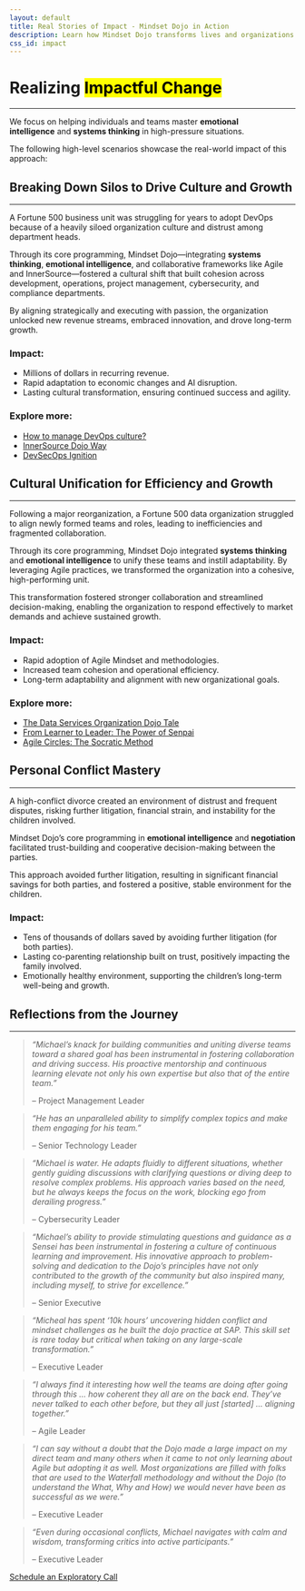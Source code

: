 ```yaml
---
layout: default
title: Real Stories of Impact - Mindset Dojo in Action
description: Learn how Mindset Dojo transforms lives and organizations through emotional intelligence, systems thinking, and collaboration. Real-world examples showcase breakthroughs in culture, leadership, and personal relationships.
css_id: impact
---
```

<main aria-label="Content">
	<h1>Realizing <mark>Impactful Change</mark></h1>
	<hr>
	<p>We focus on helping individuals and teams master <strong>emotional intelligence</strong> and <strong>systems thinking</strong> in high-pressure situations.</p>
	<p>The following high-level scenarios showcase the real-world impact of this approach:</p>
	<hgroup>
		<h2>Breaking Down Silos to Drive Culture and Growth</h2>
		<hr>
		<p>A Fortune 500 business unit was struggling for years to adopt DevOps because of a heavily siloed organization culture and distrust among department heads.</p>
		<p>Through its core programming, Mindset Dojo—integrating <strong>systems thinking</strong>, <strong>emotional intelligence</strong>, and collaborative frameworks like Agile and InnerSource—fostered a cultural shift that built cohesion across development, operations, project management, cybersecurity, and compliance departments.</p>
		<p>By aligning strategically and executing with passion, the organization unlocked new revenue streams, embraced innovation, and drove long-term growth.</p>
		<h3>Impact:</h3>
		<ul>
			<li>Millions of dollars in recurring revenue.</li>
			<li>Rapid adaptation to economic changes and AI disruption.</li>
			<li>Lasting cultural transformation, ensuring continued success and agility.</li>
		</ul>
		<h3>Explore more:</h3>
		<ul>
			<li><a href="https://www.youtube.com/watch?v=5TWsIeeYu7k">How to manage DevOps culture?</a></li>
			<li><a href="https://www.youtube.com/watch?v=fXoVm5iTSCc">InnerSource Dojo Way</a></li>
			<li><a href="https://www.youtube.com/watch?v=cTM58Rzxcbs">DevSecOps Ignition</a></li>
		</ul>
	</hgroup>
	<hgroup>
		<h2>Cultural Unification for Efficiency and Growth</h2>
		<hr>
		<p>Following a major reorganization, a Fortune 500 data organization struggled to align newly formed teams and roles, leading to inefficiencies and fragmented collaboration.</p>
		<p>Through its core programming, Mindset Dojo integrated <strong>systems thinking</strong> and <strong>emotional intelligence</strong> to unify these teams and instill adaptability. By leveraging Agile practices, we transformed the organization into a cohesive, high-performing unit.</p>
		<p>This transformation fostered stronger collaboration and streamlined decision-making, enabling the organization to respond effectively to market demands and achieve sustained growth.</p>
		<h3>Impact:</h3>
		<ul>
			<li>Rapid adoption of Agile Mindset and methodologies.</li>
			<li>Increased team cohesion and operational efficiency.</li>
			<li>Long-term adaptability and alignment with new organizational goals.</li>
		</ul>
		<h3>Explore more:</h3>
		<ul>
			<li><a href="https://community.sap.com/t5/sap-for-higher-education-and-research-blogs/from-challenges-to-transformation-the-data-services-organization-dojo-tale/ba-p/13646867">The Data Services Organization Dojo Tale</a></li>
			<li><a href="https://community.sap.com/t5/open-source-blogs/from-learner-to-leader-the-power-of-senpai/ba-p/13662823">From Learner to Leader: The Power of Senpai</a></li>
			<li><a href="https://community.sap.com/t5/sap-for-higher-education-and-research-blogs/dojo-mindset-and-agile-circles-the-socratic-method-practically-applied-to/ba-p/13678600">Agile Circles: The Socratic Method</a></li>
		</ul>
	</hgroup>
	<hgroup>
		<h2>Personal Conflict Mastery</h2>
		<hr>
		<p>A high-conflict divorce created an environment of distrust and frequent disputes, risking further litigation, financial strain, and instability for the children involved.</p>
		<p>Mindset Dojo’s core programming in <strong>emotional intelligence</strong> and <strong>negotiation</strong> facilitated trust-building and cooperative decision-making between the parties.</p>
		<p>This approach avoided further litigation, resulting in significant financial savings for both parties, and fostered a positive, stable environment for the children.</p>
		<h3>Impact:</h3>
		<ul>
			<li>Tens of thousands of dollars saved by avoiding further litigation (for both parties).</li>
			<li>Lasting co-parenting relationship built on trust, positively impacting the family involved.</li>
			<li>Emotionally healthy environment, supporting the children’s long-term well-being and growth.</li>
		</ul>
	</hgroup>
	<h2>Reflections from the Journey</h2>
	<hr>
	<section class="md-grid-2">
		<blockquote>
			<p><em>“Michael’s knack for building communities and uniting diverse teams toward a shared goal has been instrumental in fostering collaboration and driving success. His proactive mentorship and continuous learning elevate not only his own expertise but also that of the entire team.”</em></p>
			<footer>&#8211; Project Management Leader</footer>
		</blockquote>
		<blockquote>
			<p><em>“He has an unparalleled ability to simplify complex topics and make them engaging for his team.”</em></p>
			<footer>&#8211; Senior Technology Leader</footer>
		</blockquote>
		<blockquote>
			<p><em>“Michael is water. He adapts fluidly to different situations, whether gently guiding discussions with clarifying questions or diving deep to resolve complex problems. His approach varies based on the need, but he always keeps the focus on the work, blocking ego from derailing progress.”</em></p>
			<footer>&#8211; Cybersecurity Leader</footer>
		</blockquote>
		<blockquote>
			<p><em>“Michael’s ability to provide stimulating questions and guidance as a Sensei has been instrumental in fostering a culture of continuous learning and improvement. His innovative approach to problem-solving and dedication to the Dojo’s principles have not only contributed to the growth of the community but also inspired many, including myself, to strive for excellence.”</em></p>
			<footer>&#8211; Senior Executive</footer>
		</blockquote>
		<blockquote>
			<p><em>“Micheal has spent ‘10k hours’ uncovering hidden conflict and mindset challenges as he built the dojo practice at SAP. This skill set is rare today but critical when taking on any large-scale transformation.”</em></p>
			<footer>&#8211; Executive Leader</footer>
		</blockquote>
		<blockquote>
			<p><em>“I always find it interesting how well the teams are doing after going through this … how coherent they all are on the back end. They’ve never talked to each other before, but they all just [started] … aligning together.”</em></p>
			<footer>&#8211; Agile Leader</footer>
		</blockquote>
		<blockquote>
			<p><em>“I can say without a doubt that the Dojo made a large impact on my direct team and many others when it came to not only learning about Agile but adopting it as well. Most organizations are filled with folks that are used to the Waterfall methodology and without the Dojo (to understand the What, Why and How) we would never have been as successful as we were.”</em></p>
			<footer>&#8211; Executive Leader</footer>
		</blockquote>
		<blockquote>
			<p><em>“Even during occasional conflicts, Michael navigates with calm and wisdom, transforming critics into active participants.”</em></p>
			<footer>&#8211; Executive Leader</footer>
		</blockquote>
	</section>
	<a href="{{site.connect_url}}" target="_blank">Schedule an Exploratory Call</a>
</main>